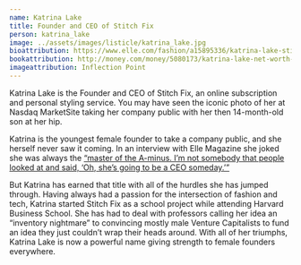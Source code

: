 ```yaml
---
name: Katrina Lake
title: Founder and CEO of Stitch Fix
person: katrina_lake
image: ../assets/images/listicle/katrina_lake.jpg
bioattribution: https://www.elle.com/fashion/a15895336/katrina-lake-stitch-fix-ceo-interview/
bookattribution: http://money.com/money/5080173/katrina-lake-net-worth-stitch-fix/
imageattribution: Inflection Point
---
```


Katrina Lake is the Founder and CEO of Stitch Fix, an online subscription and personal styling service. You may have seen the iconic photo of her at Nasdaq MarketSite taking her company public with her then 14-month-old son at her hip. 

Katrina is the youngest female founder to take a company public, and she herself never saw it coming. In an interview with Elle Magazine she joked she was always the <a href="https://www.elle.com/fashion/a15895336/katrina-lake-stitch-fix-ceo-interview/">“master of the A-minus. I’m not somebody that people looked at and said, ‘Oh, she’s going to be a CEO someday.’”</a>

But Katrina has earned that title with all of the hurdles she has jumped through. Having always had a passion for the intersection of fashion and tech, Katrina started Stitch Fix as a school project while attending Harvard Business School. She has had to deal with professors calling her idea an “inventory nightmare” to convincing mostly male Venture Capitalists to fund an idea they just couldn’t wrap their heads around. With all of her triumphs, Katrina Lake is now a powerful name giving strength to female founders everywhere.
 








